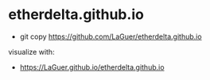 # etherdelta.github.io

- git copy https://github.com/LaGuer/etherdelta.github.io

visualize with:

- https://LaGuer.github.io/etherdelta.github.io
